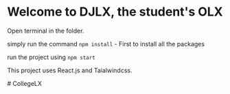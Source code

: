 # Welcome to DJLX, the student's OLX


Open terminal in the folder.

simply run the command    `npm install`  - First to install all the packages
   
run the project using   `npm start`

This project uses React.js and Taialwindcss.
















#   C o l l e g e L X 
 
 
